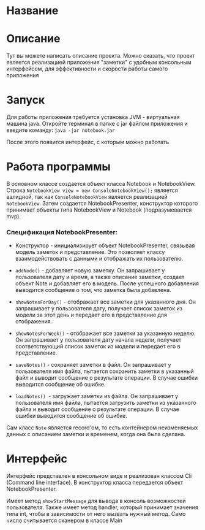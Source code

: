 # Название

# Описание
Тут вы можете написать описание проекта.
Можно сказать, что проект является реализацией приложения "заметки"
с удобным консольным интерфейсом, для эффективности и скорости работы самого
приложения

# Запуск
Для работы приложения требуется установка JVM - 
виртуальная машина java. Откройте терминал в папке с jar файлом
приложения и введите команду:
`java -jar notebook.jar`

После этого появится интерфейс, с которым можно работать

# Работа программы

В основном классе создается объект класса Notebook и NotebookView.
Строка `NotebookView view = new ConsoleNotebookView();` является
валидной, так как `ConsoleNotebookView` является реализацией `NotebookView`.
Затем создается NotebookPresenter, конструктор которого принимает 
объекты типа NotebookView и Notebook (подразумевается mvp).

### Спецификация NotebookPresenter:
* Конструктор - инициализирует 
объект NotebookPresenter, связывая модель
заметок и представление. 
Это позволяет классу взаимодействовать с данными и отображать их 
пользователю.

* `addNode()` - добавляет новую заметку. Он запрашивает у пользователя дату и время, а также описание заметки, создает объект Note и добавляет его в модель. После успешного добавления выводится сообщение о том, что заметка была добавлена.

* `showNotesForDay()` - отображает все заметки для указанного дня. Он запрашивает у пользователя дату, получает список заметок из модели за этот день и передает его в представление для отображения.

* `showNotesForWeek()` - отображает все заметки за указанную неделю. Он запрашивает у пользователя дату начала недели, получает соответствующий список заметок из модели и передает его в представление.

* `saveNotes()` - сохраняет заметки в файл. Он запрашивает у пользователя имя файла, пытается сохранить заметки в указанный файл и выводит сообщение о результате операции. В случае ошибки выводится сообщение об ошибке.

* `loadNotes() `- загружает заметки из файла. Он запрашивает у пользователя имя файла, пытается загрузить заметки из указанного файла и выводит сообщение о результате операции. В случае ошибки выводится сообщение об ошибке.


Сам класс `Note` является record'ом, то есть контейнером неизменяемых данных
с описанием заметки и временем, когда она была сделана.
# Интерфейс

Интерфейс представлен в консольном виде и реализован классом Cli (Command line interface).
В конструктор класса передается объект NotebookPresenter.

Имеет метод `showStartMessage` для вывода в консоль возможностей пользователя.
Также имеет метод handler, который принимает значения типа int, чтобы в зависимости
от него вызвать нужный метод. Само число считывается сканером в классе Main
